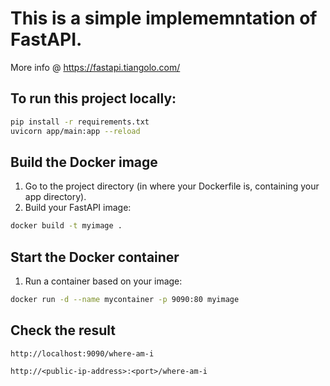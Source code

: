 # This is a simple implememntation of FastAPI.
More info @ https://fastapi.tiangolo.com/

## To run this project locally:

```bash 
pip install -r requirements.txt
uvicorn app/main:app --reload
```
## Build the Docker image
1. Go to the project directory (in where your Dockerfile is, containing your app directory).
2. Build your FastAPI image:
```bash
docker build -t myimage .
```

## Start the Docker container
1. Run a container based on your image:
```bash
docker run -d --name mycontainer -p 9090:80 myimage
```
## Check the result

`http://localhost:9090/where-am-i`

`http://<public-ip-address>:<port>/where-am-i`
